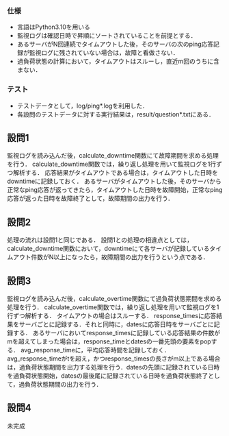### 仕様
- 言語はPython3.10を用いる
- 監視ログは確認日時で昇順にソートされていることを前提とする．
- あるサーバがN回連続でタイムアウトした後，そのサーバの次のping応答記録が監視ログに残されていない場合は，故障と看做さない．
- 過負荷状態の計算において，タイムアウトはスルーし，直近m回のうちに含まない．

### テスト

- テストデータとして，log/ping*.logを利用した．
- 各設問のテストデータに対する実行結果は，result/question*.txtにある．

## 設問1

監視ログを読み込んだ後，calculate_downtime関数にて故障期間を求める処理を行う．
calculate_downtime関数では，繰り返し処理を用いて監視ログを1行ずつ解析する．
応答結果がタイムアウトである場合は，タイムアウトした日時をdowntimeに記録しておく．
あるサーバがタイムアウトした後，そのサーバから正常なping応答が返ってきたら，タイムアウトした日時を故障開始，正常なping応答が返った日時を故障終了として，故障期間の出力を行う．

## 設問2

処理の流れは設問1と同じである．
設問1との処理の相違点としては，calculate_downtime関数において，downtimeにて各サーバが記録しているタイムアウト件数がN以上になったら，故障期間の出力を行うという点である．

## 設問3

監視ログを読み込んだ後，calculate_overtime関数にて過負荷状態期間を求める処理を行う．
calculate_overtime関数では，繰り返し処理を用いて監視ログを1行ずつ解析する．
タイムアウトの場合はスルーする．
response_timesに応答結果をサーバごとに記録する．それと同時に，datesに応答日時をサーバごとに記録する．
あるサーバにおいてresponse_timesに記録している応答結果の件数がmを超えてしまった場合は，response_timeとdatesの一番先頭の要素をpopする．
avg_response_timeに，平均応答時間を記録しておく．
avg_response_timeがtを超え，かつresponse_timesの長さがm以上である場合は，過負荷状態期間を出力する処理を行う．datesの先頭に記録されている日時を過負荷状態開始，datesの最後尾に記録されている日時を過負荷状態終了として，過負荷状態期間の出力を行う．


## 設問4

未完成
